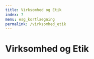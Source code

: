 ```yaml
---
title: Virksomhed og Etik
index: 7
menu: esg_kortlaegning
permalink: /virksomhed_etik
---
```


# Virksomhed og Etik
